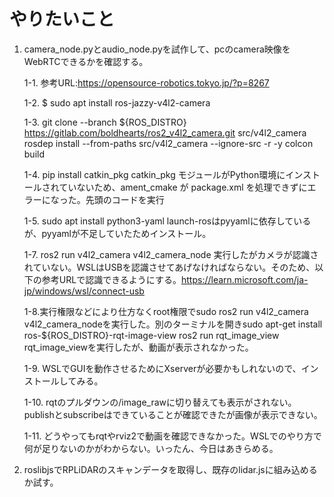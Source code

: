 # やりたいこと

1. camera_node.pyとaudio_node.pyを試作して、pcのcamera映像をWebRTCできるかを確認する。

	1-1. 参考URL:https://opensource-robotics.tokyo.jp/?p=8267
	
	1-2. $ sudo apt install ros-jazzy-v4l2-camera
	
	1-3. git clone --branch ${ROS_DISTRO} https://gitlab.com/boldhearts/ros2_v4l2_camera.git src/v4l2_camera
rosdep install --from-paths src/v4l2_camera --ignore-src -r -y
colcon build

	1-4. pip install catkin_pkg
	catkin_pkg モジュールがPython環境にインストールされていないため、ament_cmake が package.xml を処理できずにエラーになった。先頭のコードを実行

	1-5. sudo apt install python3-yaml
	launch-rosはpyyamlに依存しているが、pyyamlが不足していたためインストール。

	1-7. ros2 run v4l2_camera v4l2_camera_node
	実行したがカメラが認識されていない。WSLはUSBを認識させてあげなければならない。そのため、以下の参考URLで認識できるようにする。https://learn.microsoft.com/ja-jp/windows/wsl/connect-usb

	1-8.実行権限などにより仕方なくroot権限でsudo ros2 run v4l2_camera v4l2_camera_nodeを実行した。別のターミナルを開きsudo apt-get install ros-${ROS_DISTRO}-rqt-image-view
ros2 run rqt_image_view rqt_image_viewを実行したが、動画が表示されなかった。

	1-9. WSLでGUIを動作させるためにXserverが必要かもしれないので、インストールしてみる。


	1-10. rqtのプルダウンの/image_rawに切り替えても表示がされない。publishとsubscribeはできていることが確認できたが画像が表示できない。
	
	1-11. どうやってもrqtやrviz2で動画を確認できなかった。WSLでのやり方で何が足りないのかがわからない。いったん、今日はあきらめる。
2. roslibjsでRPLiDARのスキャンデータを取得し、既存のlidar.jsに組み込めるか試す。

